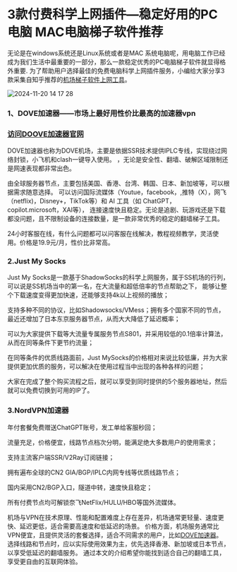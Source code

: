 # 3款付费科学上网插件—稳定好用的PC电脑 MAC电脑梯子软件推荐

无论是在windows系统还是Linux系统或者是MAC 系统电脑呢，用电脑工作已经成为我们生活中最重要的一部分，那么一款稳定优秀的PC电脑梯子软件就显得格外重要.
为了帮助用户选择最佳的免费电脑科学上网插件服务，小编给大家分享3款采集自知乎推荐的[机场梯子软件上网工具](https://appletalking.cc/archives/2539)。

![2024-11-20 14 17 28](https://github.com/user-attachments/assets/509528b7-ef0f-430f-8dcc-374566f23236)

### 1、DOVE加速器——市场上最好用性价比最高的加速器vpn
### [访问DOOVE加速器官网](https://dove8.cc/a.php?alavBTtF8UB)

DOVE加速器也称为DOVE机场，主要是依据SSR技术提供IPLC专线，实现绕过网络封锁，小飞机和clash一键导入使用。
，无论是安全性、翻墙、破解区域限制还是网速表现都非常出色。

由全球服务器节点，主要包括美国、香港、台湾、韩国、日本、新加坡等，可以根据需求随意选择。
可以访问国际流媒体（Youtue，facebook，,推特（X），网飞（netflix)，Disney+，TikTok等）和 AI 工具（如 ChatGPT，copilot.microsoft，XAI等），
连接速度快且稳定。无论是追剧、玩游戏还是下载都没问题，且不限制设备的连接数量，是一款非常优秀的稳定的翻墙梯子工具。

24小时客服在线，有什么问题都可以问客服在线解决，教程视频教学，灵活使用。价格是19.9元/月，性价比非常高。

### 2.Just My Socks

Just My Socks是一款基于ShadowSocks的科学上网服务，属于SS机场的行列，可以说是SS机场当中的第一名，在大流量和超低倍率的节点帮助之下，
能够让整个下载速度变得更加快速，还能够支持4k以上视频的播放；

支持多种不同的协议，比如Shadowsocks/VMess；拥有多个国家不同的节点，最近还增加了日本东京服务器节点，从而大大降低了延迟概率；

可以为大家提供下载等大流量专属服务节点S801，并采用较低的0.1倍率计算法，从而在同等条件下更节约流量；

在同等条件的优质线路面前，Just MySocks的价格相对来说比较低廉，并为大家提供更加优质的服务，可以解决在使用过程当中出现的各种各样的问题；

大家在完成了整个购买流程之后，就可以享受到同时提供的5个服务器地址，然后就可以免费切换到可用的IP了。

### 3.NordVPN加速器

年付套餐免费赠送ChatGPT账号，发工单给客服秒回；

流量充足，价格便宜，线路节点档次分明，能满足绝大多数用户的使用需求；

支持主流客户端SSR/V2Ray订阅链接；

拥有遍布全球的CN2 GIA/BGP/IPLC内网专线等优质线路节点；

国内采用CN2/BGP入口，隧道中转，速度快且稳定；

所有付费节点均可解锁奈飞NetFlix/HULU/HBO等国外流媒体。

机场与VPN在技术原理、性能和配置难度上存在差异，机场通常更轻量、速度更快、延迟更低，适合需要高速度和低延迟的场景。
价格方面，机场服务通常比VPN便宜，且提供灵活的套餐选择，适合不同需求的用户，比如[DOVE加速器](https://dove8.cc/a.php?alavBTtF8UB)。
选择线路和节点时，应以实际使用效果为主，优先选择香港、新加坡或日本节点，以享受低延迟的翻墙服务。
通过本文的介绍希望你能找到适合自己的翻墙工具，享受更自由的互联网体验。

